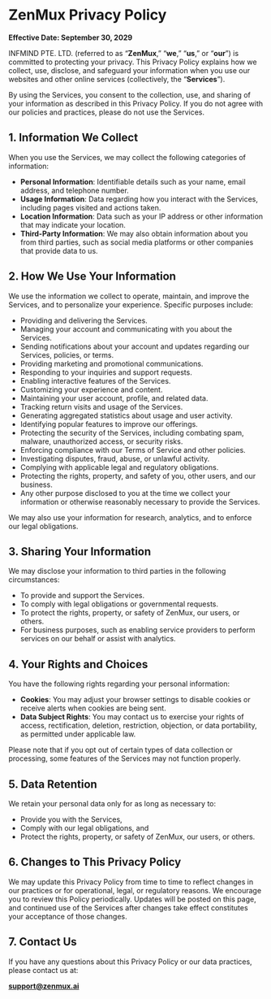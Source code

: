 # ZenMux Privacy Policy

**Effective Date: September 30, 2029**

INFMIND PTE. LTD. (referred to as “**ZenMux**,” “**we**,” “**us**,” or “**our**”) is committed to protecting your privacy. This Privacy Policy explains how we collect, use, disclose, and safeguard your information when you use our websites and other online services (collectively, the “**Services**”).

By using the Services, you consent to the collection, use, and sharing of your information as described in this Privacy Policy. If you do not agree with our policies and practices, please do not use the Services.

## **1. Information We Collect**

When you use the Services, we may collect the following categories of information:

- **Personal Information**: Identifiable details such as your name, email address, and telephone number.
- **Usage Information**: Data regarding how you interact with the Services, including pages visited and actions taken.
- **Location Information**: Data such as your IP address or other information that may indicate your location.
- **Third-Party Information**: We may also obtain information about you from third parties, such as social media platforms or other companies that provide data to us.

## **2. How We Use Your Information**

We use the information we collect to operate, maintain, and improve the Services, and to personalize your experience. Specific purposes include:

- Providing and delivering the Services.
- Managing your account and communicating with you about the Services.
- Sending notifications about your account and updates regarding our Services, policies, or terms.
- Providing marketing and promotional communications.
- Responding to your inquiries and support requests.
- Enabling interactive features of the Services.
- Customizing your experience and content.
- Maintaining your user account, profile, and related data.
- Tracking return visits and usage of the Services.
- Generating aggregated statistics about usage and user activity.
- Identifying popular features to improve our offerings.
- Protecting the security of the Services, including combating spam, malware, unauthorized access, or security risks.
- Enforcing compliance with our Terms of Service and other policies.
- Investigating disputes, fraud, abuse, or unlawful activity.
- Complying with applicable legal and regulatory obligations.
- Protecting the rights, property, and safety of you, other users, and our business.
- Any other purpose disclosed to you at the time we collect your information or otherwise reasonably necessary to provide the Services.

We may also use your information for research, analytics, and to enforce our legal obligations.

## **3. Sharing Your Information**

We may disclose your information to third parties in the following circumstances:

- To provide and support the Services.
- To comply with legal obligations or governmental requests.
- To protect the rights, property, or safety of ZenMux, our users, or others.
- For business purposes, such as enabling service providers to perform services on our behalf or assist with analytics.

## **4. Your Rights and Choices**

You have the following rights regarding your personal information:

- **Cookies**: You may adjust your browser settings to disable cookies or receive alerts when cookies are being sent.
- **Data Subject Rights**: You may contact us to exercise your rights of access, rectification, deletion, restriction, objection, or data portability, as permitted under applicable law.

Please note that if you opt out of certain types of data collection or processing, some features of the Services may not function properly.

## **5. Data Retention**

We retain your personal data only for as long as necessary to:

- Provide you with the Services,
- Comply with our legal obligations, and
- Protect the rights, property, or safety of ZenMux, our users, or others.

## **6. Changes to This Privacy Policy**

We may update this Privacy Policy from time to time to reflect changes in our practices or for operational, legal, or regulatory reasons. We encourage you to review this Policy periodically. Updates will be posted on this page, and continued use of the Services after changes take effect constitutes your acceptance of those changes.

## **7. Contact Us**

If you have any questions about this Privacy Policy or our data practices, please contact us at:

**support@zenmux.ai**
